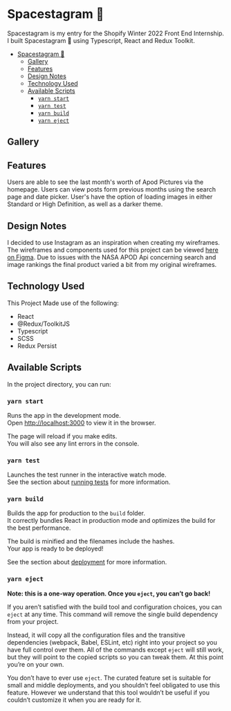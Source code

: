# Spacestagram 🚀

Spacestagram is my entry for the Shopify Winter 2022 Front End Internship. I built Spacestagram 🚀 using Typescript, React and Redux Toolkit.

- [Spacestagram 🚀](#spacestagram-)
  - [Gallery](#gallery)
  - [Features](#features)
  - [Design Notes](#design-notes)
  - [Technology Used](#technology-used)
  - [Available Scripts](#available-scripts)
    - [`yarn start`](#yarn-start)
    - [`yarn test`](#yarn-test)
    - [`yarn build`](#yarn-build)
    - [`yarn eject`](#yarn-eject)

## Gallery

## Features

Users are able to see the last month's worth of Apod Pictures via the homepage. Users can view posts form previous months using the search page and date picker. User's have the option of loading images in either Standard or High Definition, as well as a darker theme.

## Design Notes

I decided to use Instagram as an inspiration when creating my wireframes. The wireframes and components used for this project can be viewed [here on Figma](https://www.figma.com/file/j3GYMw236yOwVpjwpZOyrt/Spacestagram?node-id=1%3A6). Due to issues with the NASA APOD Api concerning search and image rankings the final product varied a bit from my original wireframes.

## Technology Used

This Project Made use of the following:

- React
- @Redux/ToolkitJS
- Typescript
- SCSS
- Redux Persist

## Available Scripts

In the project directory, you can run:

### `yarn start`

Runs the app in the development mode.<br />
Open [http://localhost:3000](http://localhost:3000) to view it in the browser.

The page will reload if you make edits.<br />
You will also see any lint errors in the console.

### `yarn test`

Launches the test runner in the interactive watch mode.<br />
See the section about [running tests](https://facebook.github.io/create-react-app/docs/running-tests) for more information.

### `yarn build`

Builds the app for production to the `build` folder.<br />
It correctly bundles React in production mode and optimizes the build for the best performance.

The build is minified and the filenames include the hashes.<br />
Your app is ready to be deployed!

See the section about [deployment](https://facebook.github.io/create-react-app/docs/deployment) for more information.

### `yarn eject`

**Note: this is a one-way operation. Once you `eject`, you can’t go back!**

If you aren’t satisfied with the build tool and configuration choices, you can `eject` at any time. This command will remove the single build dependency from your project.

Instead, it will copy all the configuration files and the transitive dependencies (webpack, Babel, ESLint, etc) right into your project so you have full control over them. All of the commands except `eject` will still work, but they will point to the copied scripts so you can tweak them. At this point you’re on your own.

You don’t have to ever use `eject`. The curated feature set is suitable for small and middle deployments, and you shouldn’t feel obligated to use this feature. However we understand that this tool wouldn’t be useful if you couldn’t customize it when you are ready for it.
